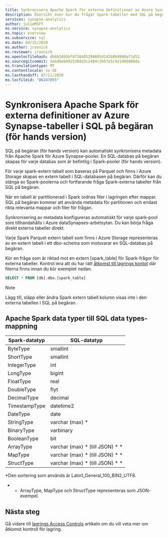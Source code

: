 ```yaml
---
title: Synkronisera Apache Spark för externa definitioner av Azure Synapse-tabeller i SQL på begäran (för hands version)
description: Översikt över hur du frågar Spark-tabeller med SQL på begäran (för hands version)
services: synapse-analytics
author: julieMSFT
ms.service: synapse-analytics
ms.topic: overview
ms.subservice: sql
ms.date: 04/15/2020
ms.author: jrasnick
ms.reviewer: jrasnick
ms.openlocfilehash: db6b2d95bf8f38495296885d14260b9900af1d51
ms.sourcegitcommit: dabd9eb9925308d3c2404c3957e5c921408089da
ms.translationtype: MT
ms.contentlocale: sv-SE
ms.lasthandoff: 07/11/2020
ms.locfileid: "86247055"
---
```

# <a name="synchronize-apache-spark-for-azure-synapse-external-table-definitions-in-sql-on-demand-preview"></a>Synkronisera Apache Spark för externa definitioner av Azure Synapse-tabeller i SQL på begäran (för hands version)

SQL på begäran (för hands version) kan automatiskt synkronisera metadata från Apache Spark för Azure Synapse-pooler. En SQL-databas på begäran skapas för varje databas som är befintlig i Spark-pooler (för hands version). 

För varje spark-extern tabell som baseras på Parquet och finns i Azure Storage skapas en extern tabell i SQL-databasen på begäran. Därför kan du stänga av Spark-poolerna och fortfarande fråga Spark-externa tabeller från SQL på begäran.

När en tabell är partitionerad i Spark ordnas filer i lagringen efter mappar. SQL på begäran kommer att använda metadata för partitionen och endast rikta relevanta mappar och filer för frågan.

Synkronisering av metadata konfigureras automatiskt för varje spark-pool som tillhandahålls i Azure dataSynapses-arbetsytan. Du kan börja fråga direkt externa tabeller direkt.

Varje Spark Parquet extern tabell som finns i Azure Storage representeras av en extern tabell i ett dbo-schema som motsvarar en SQL-databas på begäran. 

Kör en fråga som är riktad mot en extern [spark_table] för Spark-frågor för externa tabeller. Kontrol lera att du har rätt [åtkomst till lagrings kontot](develop-storage-files-storage-access-control.md) där filerna finns innan du kör exemplet nedan.

```sql
SELECT * FROM [db].dbo.[spark_table]
```

> [!NOTE]
> Lägg till, släpp eller ändra Spark extern tabell kolumn visas inte i den externa tabellen i SQL på begäran.

## <a name="apache-spark-data-types-to-sql-data-types-mapping"></a>Apache Spark data typer till SQL data types-mappning

| Spark-datatyp | SQL-datatyp               |
| --------------- | --------------------------- |
| ByteType        | smallint                    |
| ShortType       | smallint                    |
| IntegerType     | int                         |
| LongType        | bigint                      |
| FloatType       | real                        |
| DoubleType      | flyt                       |
| DecimalType     | decimal                     |
| TimestampType   | datetime2                   |
| DateType        | date                        |
| StringType      | varchar (max) *               |
| BinaryType      | varbinary                   |
| BooleanType     | bit                         |
| ArrayType       | varchar (max) * (till JSON) * * |
| MapType         | varchar (max) * (till JSON) * * |
| StructType      | varchar (max) * (till JSON) * * |

\*Den sortering som används är Latin1_General_100_BIN2_UTF8.

* * ArrayType, MapType och StructType representeras som JSON-exempel.



## <a name="next-steps"></a>Nästa steg

Gå vidare till [lagrings Access Controls](develop-storage-files-storage-access-control.md) artikeln om du vill veta mer om åtkomst kontroll för lagring.
